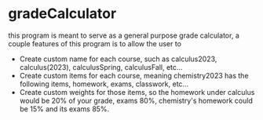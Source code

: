 # gradeCalculator
this program is meant to serve as a general purpose grade calculator, a couple features of this program is to allow the user to
* Create custom name for each course, such as calculus2023, calculus(2023), calculusSpring, calculusFall, etc...
* Create custom items for each course, meaning chemistry2023 has the following items, homework, exams, classwork, etc...
* Create custom weights for those items, so the homework under calculus would be 20% of your grade, exams 80%, chemistry's homework could be 15% and its exams 85%.
